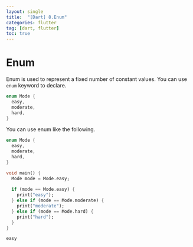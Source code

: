 ```yaml
---
layout: single
title:  "[Dart] 8.Enum"
categories: flutter
tag: [dart, flutter]
toc: true
---
```


# Enum

Enum is used to represent a fixed number of constant values.
You can use `enum` keyword to declare.
```dart
enum Mode {
  easy,
  moderate,
  hard,
}
```

You can use enum like the following.
```dart
enum Mode {
  easy,
  moderate,
  hard,
}

void main() {
  Mode mode = Mode.easy;
  
  if (mode == Mode.easy) {
    print("easy");
  } else if (mode == Mode.moderate) {
    print("moderate");
  } else if (mode == Mode.hard) {
    print("hard");
  }
}
```
```plaintext
easy
```
